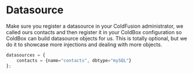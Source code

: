 # Datasource

Make sure you register a datasource in your ColdFusion administrator, we called ours contacts and then register it in your ColdBox configuration so ColdBox can build datasource objects for us. This is totally optional, but we do it to showcase more injections and dealing with more objects.

```js
datasources = {
	contacts = {name="contacts", dbtype="mySQL"}
};
```

